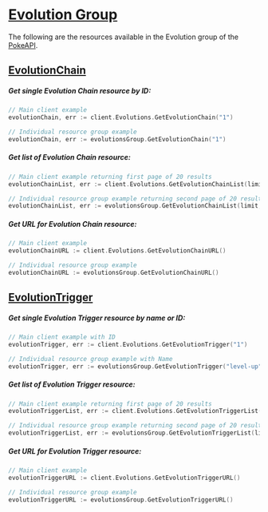 # [Evolution Group](https://pokeapi.co/docs/v2#evolution-section)

The following are the resources available in the Evolution group of the [PokeAPI](https://pokeapi.co/).

## [EvolutionChain](https://pokeapi.co/docs/v2#evolution-chains)

##### Get single Evolution Chain resource by ID:

```go
// Main client example
evolutionChain, err := client.Evolutions.GetEvolutionChain("1")

// Individual resource group example
evolutionChain, err := evolutionsGroup.GetEvolutionChain("1")
```

##### Get list of Evolution Chain resource:

```go
// Main client example returning first page of 20 results
evolutionChainList, err := client.Evolutions.GetEvolutionChainList(limit, offset)

// Individual resource group example returning second page of 20 results
evolutionChainList, err := evolutionsGroup.GetEvolutionChainList(limit, offset)
```

##### Get URL for Evolution Chain resource:
```go
// Main client example
evolutionChainURL := client.Evolutions.GetEvolutionChainURL()

// Individual resource group example
evolutionChainURL := evolutionsGroup.GetEvolutionChainURL()
```

## [EvolutionTrigger](https://pokeapi.co/docs/v2#evolution-triggers)

##### Get single Evolution Trigger resource by name or ID:

```go
// Main client example with ID
evolutionTrigger, err := client.Evolutions.GetEvolutionTrigger("1")

// Individual resource group example with Name
evolutionTrigger, err := evolutionsGroup.GetEvolutionTrigger("level-up")
```

##### Get list of Evolution Trigger resource:

```go
// Main client example returning first page of 20 results
evolutionTriggerList, err := client.Evolutions.GetEvolutionTriggerList(limit, offset)

// Individual resource group example returning second page of 20 results
evolutionTriggerList, err := evolutionsGroup.GetEvolutionTriggerList(limit, offset)
```

##### Get URL for Evolution Trigger resource:
```go
// Main client example
evolutionTriggerURL := client.Evolutions.GetEvolutionTriggerURL()

// Individual resource group example
evolutionTriggerURL := evolutionsGroup.GetEvolutionTriggerURL()
```
